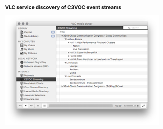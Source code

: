 ### VLC service discovery of C3VOC event streams

![VLC Screenshot](doc/images/vlc_c3voc_service_discovery.png)

